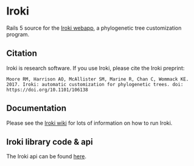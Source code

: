 # Iroki #

Rails 5 source for the [Iroki webapp](www.iroki.net), a phylogenetic tree
customization program.

## Citation ##

Iroki is research software. If you use Iroki, please cite the Iroki preprint:

```
Moore RM, Harrison AO, McAllister SM, Marine R, Chan C, Wommack KE. 2017. Iroki: automatic customization for phylogenetic trees. doi: https://doi.org/10.1101/106138
```

## Documentation

Please see the [Iroki wiki](https://github.com/mooreryan/iroki/wiki) for lots of information on how to run Iroki.

## Iroki library code & api

The Iroki api can be found [here](https://github.com/mooreryan/iroki).